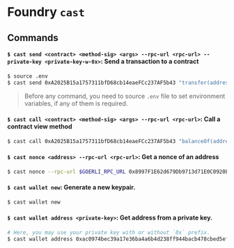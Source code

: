 # Foundry `cast`

## Commands

#### `$ cast send <contract> <method-sig> <args> --rpc-url <rpc-url> --private-key <private-key-w-0x>`: Send a transaction to a contract

```sh
$ source .env
$ cast send 0xA2025B15a1757311bfD68cb14eaeFCc237AF5b43 "transfer(address,uint)" 0x8997F1E62d679Db9713d71E0C0920E93B5f7B4B5 1000000 --private-key $DEPLOYER_PRIVATE_KEY --rpc-url $GOERLI_RPC_URL
```

> Before any command, you need to source `.env` file to set environment variables, if any of them is required.

#### `$ cast call <contract> <method-sig> <args> --rpc-url <rpc-url>`: Call a contract view method

```sh
$ cast call 0xA2025B15a1757311bfD68cb14eaeFCc237AF5b43 "balanceOf(address)" 0x8997F1E62d679Db9713d71E0C0920E93B5f7B4B5 --rpc-url $GOERLI_RPC_URL
```

#### `$ cast nonce <address> --rpc-url <rpc-url>`: Get a nonce of an address

```sh
$ cast nonce --rpc-url $GOERLI_RPC_URL 0x8997F1E62d679Db9713d71E0C0920E93B5f7B4B5
```

#### `$ cast wallet new`: Generate a new keypair.

```sh
$ cast wallet new
```

#### `$ cast wallet address <private-key>`: Get address from a private key.

```sh
# Here, you may use your private key with or without `0x` prefix.
$ cast wallet address 0xac0974bec39a17e36ba4a6b4d238ff944bacb478cbed5efcae784d7bf4f2ff80
```
